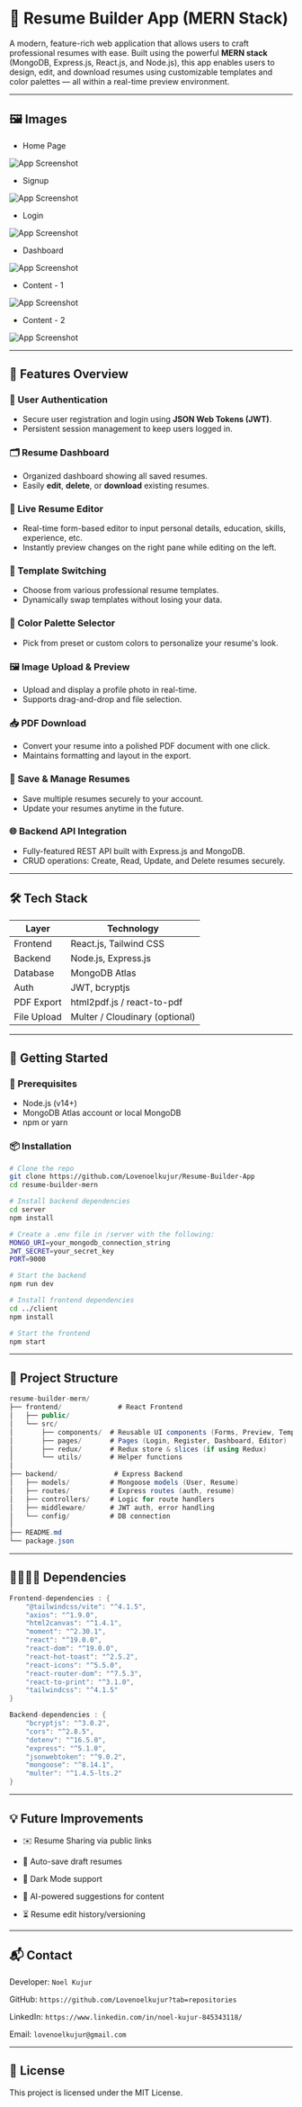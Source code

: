 # 📄 Resume Builder App (MERN Stack)

A modern, feature-rich web application that allows users to craft professional resumes with ease. Built using the powerful **MERN stack** (MongoDB, Express.js, React.js, and Node.js), this app enables users to design, edit, and download resumes using customizable templates and color palettes — all within a real-time preview environment.

---

## 🖼️ Images
- Home Page

![App Screenshot](./images/Home-Screen.png)

- Signup

![App Screenshot](./images//Signup.png)

- Login

![App Screenshot](./images/Login.png)

- Dashboard

![App Screenshot](./images/Dashboard.png)

- Content - 1

![App Screenshot](./images/Content-1.png)

- Content - 2

![App Screenshot](./images/Content-2.png)

---

## 🌟 Features Overview

### 🔐 User Authentication
- Secure user registration and login using **JSON Web Tokens (JWT)**.
- Persistent session management to keep users logged in.

### 🗂️ Resume Dashboard
- Organized dashboard showing all saved resumes.
- Easily **edit**, **delete**, or **download** existing resumes.

### 📝 Live Resume Editor
- Real-time form-based editor to input personal details, education, skills, experience, etc.
- Instantly preview changes on the right pane while editing on the left.

### 🎨 Template Switching
- Choose from various professional resume templates.
- Dynamically swap templates without losing your data.

### 🌈 Color Palette Selector
- Pick from preset or custom colors to personalize your resume's look.

### 🖼️ Image Upload & Preview
- Upload and display a profile photo in real-time.
- Supports drag-and-drop and file selection.

### 📥 PDF Download
- Convert your resume into a polished PDF document with one click.
- Maintains formatting and layout in the export.

### 💾 Save & Manage Resumes
- Save multiple resumes securely to your account.
- Update your resumes anytime in the future.

### 🌐 Backend API Integration
- Fully-featured REST API built with Express.js and MongoDB.
- CRUD operations: Create, Read, Update, and Delete resumes securely.

---

## 🛠 Tech Stack

| Layer        | Technology             |
|--------------|------------------------|
| Frontend     | React.js, Tailwind CSS |
| Backend      | Node.js, Express.js    |
| Database     | MongoDB Atlas          |
| Auth         | JWT, bcryptjs          |
| PDF Export   | html2pdf.js / react-to-pdf |
| File Upload  | Multer / Cloudinary (optional) |

---

## 🚀 Getting Started

### 🔧 Prerequisites

- Node.js (v14+)
- MongoDB Atlas account or local MongoDB
- npm or yarn

### 📦 Installation

```bash
# Clone the repo
git clone https://github.com/Lovenoelkujur/Resume-Builder-App
cd resume-builder-mern
```

```bash
# Install backend dependencies
cd server
npm install
```

```bash
# Create a .env file in /server with the following:
MONGO_URI=your_mongodb_connection_string
JWT_SECRET=your_secret_key
PORT=9000
```

```bash
# Start the backend
npm run dev
```

```bash
# Install frontend dependencies
cd ../client
npm install
```

```bash
# Start the frontend
npm start
```
---

## 📁 Project Structure

```csharp
resume-builder-mern/
├── frontend/              # React Frontend
│   ├── public/
│   └── src/
│       ├── components/  # Reusable UI components (Forms, Preview, Templates)
│       ├── pages/       # Pages (Login, Register, Dashboard, Editor)
│       ├── redux/       # Redux store & slices (if using Redux)
│       └── utils/       # Helper functions
│
├── backend/              # Express Backend
│   ├── models/          # Mongoose models (User, Resume)
│   ├── routes/          # Express routes (auth, resume)
│   ├── controllers/     # Logic for route handlers
│   ├── middleware/      # JWT auth, error handling
│   └── config/          # DB connection
│
├── README.md
└── package.json
```
---

## 🫱🏼‍🫲🏽 Dependencies

```csharp
Frontend-dependencies : {
    "@tailwindcss/vite": "^4.1.5",
    "axios": "^1.9.0",
    "html2canvas": "^1.4.1",
    "moment": "^2.30.1",
    "react": "^19.0.0",
    "react-dom": "^19.0.0",
    "react-hot-toast": "^2.5.2",
    "react-icons": "^5.5.0",
    "react-router-dom": "^7.5.3",
    "react-to-print": "^3.1.0",
    "tailwindcss": "^4.1.5"
}
```

```csharp
Backend-dependencies : {
    "bcryptjs": "^3.0.2",
    "cors": "^2.8.5",
    "dotenv": "^16.5.0",
    "express": "^5.1.0",
    "jsonwebtoken": "^9.0.2",
    "mongoose": "^8.14.1",
    "multer": "^1.4.5-lts.2"
}
```

---

## 💡 Future Improvements

- ✉️ Resume Sharing via public links

- 📆 Auto-save draft resumes

- 🌙 Dark Mode support

- 🧠 AI-powered suggestions for content

- ⏳ Resume edit history/versioning

---

## 📬 Contact

Developer: `Noel Kujur`

GitHub: `https://github.com/Lovenoelkujur?tab=repositories`

LinkedIn: `https://www.linkedin.com/in/noel-kujur-845343118/`

Email: `lovenoelkujur@gmail.com`

---

## 📜 License

This project is licensed under the MIT License.